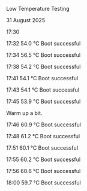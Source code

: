 Low Temperature Testing

31 August 2025

17:30

17:32
54.0 °C
Boot successful

17:34
56.5 °C
Boot successful

17:38
54.2 °C
Boot successful

17:41
54.1 °C
Boot successful

17:43
54.1 °C
Boot successful

17:45
53.9 °C
Boot successful

Warm up a bit.

17:46
60.9 °C
Boot successful

17:48
61.2 °C
Boot successful

17:51
60.1 °C
Boot successful

17:55
60.2 °C
Boot successful

17:56
60.6 °C
Boot successful

18:00
59.7 °C
Boot successful

